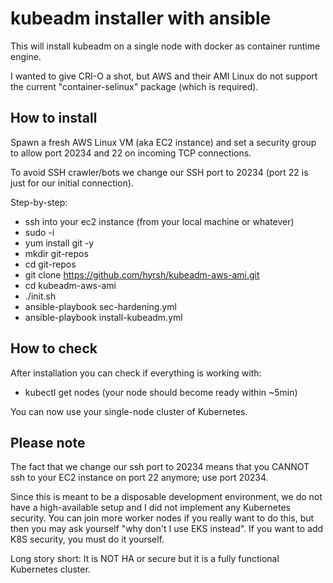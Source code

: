 # kubeadm installer with ansible

This will install kubeadm on a single node with docker as container runtime engine.

I wanted to give CRI-O a shot, but AWS and their AMI Linux do not support the current "container-selinux" package (which is required).

## How to install

Spawn a fresh AWS Linux VM (aka EC2 instance) and set a security group to allow port 20234 and 22 on incoming TCP connections.

To avoid SSH crawler/bots we change our SSH port to 20234 (port 22 is just for our initial connection).

Step-by-step:
- ssh into your ec2 instance (from your local machine or whatever)
- sudo -i
- yum install git -y
- mkdir git-repos
- cd git-repos
- git clone https://github.com/hyrsh/kubeadm-aws-ami.git
- cd kubeadm-aws-ami
- ./init.sh
- ansible-playbook sec-hardening.yml
- ansible-playbook install-kubeadm.yml

## How to check

After installation you can check if everything is working with:
- kubectl get nodes (your node should become ready within ~5min)

You can now use your single-node cluster of Kubernetes.

## Please note

The fact that we change our ssh port to 20234 means that you CANNOT ssh to your EC2 instance on port 22 anymore; use port 20234.

Since this is meant to be a disposable development environment, we do not have a high-available setup and I did not implement any Kubernetes security. You can join more worker nodes if you really want to do this, but then you may ask yourself "why don't I use EKS instead". If you want to add K8S security, you must do it yourself.

Long story short: It is NOT HA or secure but it is a fully functional Kubernetes cluster.
